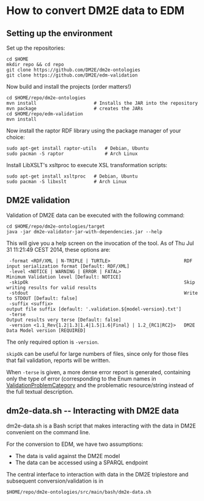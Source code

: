 How to convert DM2E data to EDM
===============================

Setting up the environment
--------------------------

Set up the repositories:

```
cd $HOME
mkdir repo && cd repo
git clone https://github.com/DM2E/dm2e-ontologies
git clone https://github.com/DM2E/edm-validation
```

Now build and install the projects (order matters!)

```
cd $HOME/repo/dm2e-ontologies
mvn install                     # Installs the JAR into the repository
mvn package                     # creates the JARs
cd $HOME/repo/edm-validation
mvn install
```

Now install the raptor RDF library using the package manager of your choice:

```
sudo apt-get install raptor-utils   # Debian, Ubuntu
sudo pacman -S raptor               # Arch Linux
```

Install LibXSLT's xsltproc to execute XSL transformation scripts:

```
sudo apt-get install xsltproc   # Debian, Ubuntu
sudo pacman -S libxslt          # Arch Linux
```


DM2E validation
---------------

Validation of DM2E data can be executed with the following command:

```
cd $HOME/repo/dm2e-ontologies/target
java -jar dm2e-validator-jar-with-dependencies.jar --help
```

This will give you a help screen on the invocation of the tool. As of Thu Jul 31 11:21:49 CEST 2014, these options are:

```
 -format <RDF/XML | N-TRIPLE | TURTLE>                           RDF input serialization format [Default: RDF/XML]
 -level <NOTICE | WARNING | ERROR | FATAL>                       Minimum Validation level [Default: NOTICE]
 -skipOk                                                         Skip writing results for valid results
 -stdout                                                         Write to STDOUT [Default: false]
 -suffix <suffix>                                                output file suffix [default: '.validation.${model-version}.txt']
 -terse                                                          Output results very terse [Default: false]
 -version <1.1_Rev{1.2|1.3|1.4|1.5|1.6|Final} | 1.2_{RC1|RC2}>   DM2E Data Model version [REQUIRED]
```

The only required option is `-version`.

`skipOk` can be useful for large numbers of files, since only for those files that fail validation, reports will be written.

When `-terse` is given, a more dense error report is generated, containing only
the type of error (corresponding to the Enum names in
[ValidationProblemCategory](/src/main/java/eu/dm2e/validation/ValidationProblemCategory.java)
and the problematic resource/string instead of the full textual description.

dm2e-data.sh -- Interacting with DM2E data
------------------------------------------

dm2e-data.sh is a Bash script that makes interacting with the data in DM2E convenient on the command line.

For the conversion to EDM, we have two assumptions:

* The data is valid against the DM2E model
* The data can be accessed using a SPARQL endpoint

The central interface to interaction with data in the DM2E triplestore and subsequent conversion/validation is in

```
$HOME/repo/dm2e-ontologies/src/main/bash/dm2e-data.sh
```

